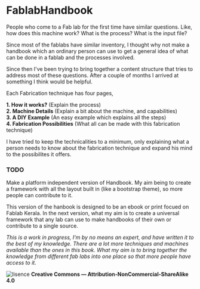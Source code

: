 # FablabHandbook

People who come to a Fab lab for the first time have similar questions. Like, how does this machine work? What is the process? What is the input file? 

Since most of the fablabs have similar inventory, I thought why not make a handbook which an ordinary person can use to get a general idea of what can be done in a fablab and the processes involved. 

Since then I've been trying to bring together a content structure that tries to address most of these questions. After a couple of months I arrived at something I think would be helpful.

Each Fabrication technique has four pages,

**1. How it works?** (Explain the process)  
**2. Machine Details** (Explain a bit about the machine, and capabilities)  
**3. A DIY Example** (An easy example which explains all the steps)  
**4. Fabrication Possibilities** (What all can be made with this fabrication technique)

I have tried to keep the technicalities to a minimum, only explaining what a person needs to know about the fabrication technique and expand his mind to the possibilites it offers.

### TODO
Make a platform independent version of Handbook. My aim being to create a framework with all the layout built in (like a bootstrap theme), so more people can contribute to it.

This version of the hanbook is designed to be an ebook or print focued on Fablab Kerala. In the next version, what my aim is to create a universal framework that any lab can use to make handbooks of their own or contribute to a single source.

*This is a work in progress, I'm by no means an expert, and  have written it to the best of my knowledge. There are a lot more techniques and machines available than the ones in this book. What my aim is to bring together the knowledge from different fab labs into one place so that more people have access to it.*

![lisence](https://i.creativecommons.org/l/by-nc-nd/3.0/88x31.png)
**Creative Commons — Attribution-NonCommercial-ShareAlike 4.0**
